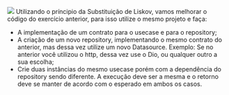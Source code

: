 ![](https://i.imgur.com/xG74tOh.png)
Utilizando o príncipio da Substituição de Liskov, vamos melhorar o código do exercício anterior, para isso utilize o mesmo projeto e faça:
- A implementação de um contrato para o usecase e para o repository;
- A criação de um novo repository, implementando o mesmo contrato do anterior, mas dessa vez utilize um novo Datasource. Exemplo: Se no anterior você utilizou o http, dessa vez use o Dio, ou qualquer outro a sua escolha;
- Crie duas instâncias do mesmo usecase porém com a dependência do repository sendo diferente. A execução deve ser a mesma e o retorno deve se manter de acordo com o esperado em ambos os casos.